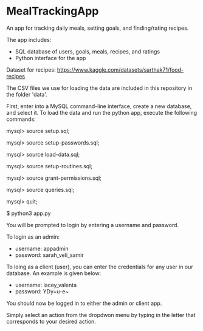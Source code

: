 # MealTrackingApp
An app for tracking daily meals, setting goals, and finding/rating recipes.

The app includes:
- SQL database of users, goals, meals, recipes, and ratings
- Python interface for the app

Dataset for recipes: https://www.kaggle.com/datasets/sarthak71/food-recipes

The CSV files we use for loading the data are included in this repository 
in the folder 'data'. 

First, enter into a MySQL command-line interface, create a new database, and
select it. To load the data and run the python app, execute the following 
commands:

mysql> source setup.sql;

mysql> source setup-passwords.sql;

mysql> source load-data.sql;

mysql> source setup-routines.sql;

mysql> source grant-permissions.sql;

mysql> source queries.sql;

mysql> quit;

$ python3 app.py

You will be prompted to login by entering a username and password.

To login as an admin:
- username: appadmin
- password: sarah_veli_samir

To loing as a client (user), you can enter the credentials for any user in our
database. An example is given below:
- username: lacey_valenta
- password: YDy+u-e~

You should now be logged in to either the admin or client app. 

Simply select an action from the dropdwon menu by typing in the letter that
corresponds to your desired action. 
